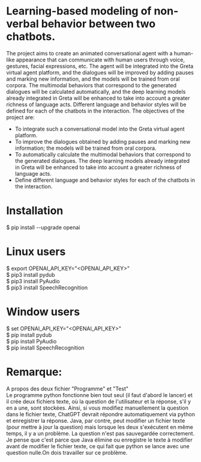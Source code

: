 # Learning-based modeling of non-verbal behavior between two chatbots.



The project aims to create an animated conversational agent with a human-like appearance that can communicate with human users through voice, gestures, facial expressions, etc. The agent will be integrated into the Greta virtual agent platform, and the dialogues will be improved by adding pauses and marking new information, and the models will be trained from oral corpora. The multimodal behaviors that correspond to the generated dialogues will be calculated automatically, and the deep learning models already integrated in Greta will be enhanced to take into account a greater richness of language acts. Different language and behavior styles will be defined for each of the chatbots in the interaction. The objectives of the project are:

*  To integrate such a conversational model into the Greta virtual agent platform.
*  To improve the dialogues obtained by adding pauses and marking new information; the models will be trained from oral corpora.
*  To automatically calculate the multimodal behaviors that correspond to the generated dialogues. The deep learning models already integrated in Greta will be enhanced to take into account a greater richness of language acts.
*  Define different language and behavior styles for each of the chatbots in the interaction.






# Installation
$ pip install --upgrade openai 


# Linux users
 
$ export OPENAI_API_KEY="<OPENAI_API_KEY>"    
$ pip3 install pydub  
$ pip3 install PyAudio   
$ pip3 install SpeechRecognition  


# Window users

$ set OPENAI_API_KEY="<OPENAI_API_KEY>"    
$ pip install pydub  
$ pip install PyAudio  
$ pip install SpeechRecognition  
 
 
 
  
 # Remarque:
 A propos des deux fichier "Programme" et "Test"  
 Le programme python fonctionne bien tout seul (il faut d'abord le lancer) et il crée deux fichiers texte, où la question de l'utilisateur et la réponse, s'il y en a une, sont stockées. Ainsi, si vous modifiez manuellement la question dans le fichier texte, ChatGPT devrait répondre automatiquement via python et enregistrer la réponse. Java, par contre, peut modifier un fichier texte (pour mettre à jour la question) mais lorsque les deux s'exécutent en même temps, il y a un problème. La question n'est pas sauvegardée correctement. Je pense que c'est parce que Java élimine ou enregistre le texte à modifier avant de modifier le fichier texte, ce qui fait que python se lance avec une question nulle.On dois travailler sur ce problème.

 
